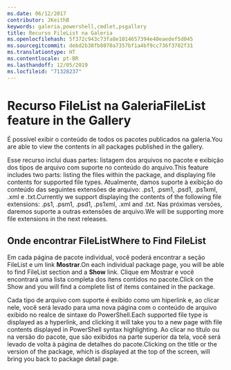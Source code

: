 ```yaml
---
ms.date: 06/12/2017
contributor: JKeithB
keywords: galeria,powershell,cmdlet,psgallery
title: Recurso FileList na Galeria
ms.openlocfilehash: 5f372c943c73fa8e1014657394e40eaedef5d045
ms.sourcegitcommit: debd2b38fb8070a7357bf1a4bf9cc736f3702f31
ms.translationtype: HT
ms.contentlocale: pt-BR
ms.lasthandoff: 12/05/2019
ms.locfileid: "71328237"
---
```

# <a name="filelist-feature-in-the-gallery"></a><span data-ttu-id="eaa3d-103">Recurso FileList na Galeria</span><span class="sxs-lookup"><span data-stu-id="eaa3d-103">FileList feature in the Gallery</span></span>

<span data-ttu-id="eaa3d-104">É possível exibir o conteúdo de todos os pacotes publicados na galeria.</span><span class="sxs-lookup"><span data-stu-id="eaa3d-104">You are able to view the contents in all packages published in the gallery.</span></span>

<span data-ttu-id="eaa3d-105">Esse recurso inclui duas partes: listagem dos arquivos no pacote e exibição dos tipos de arquivo com suporte no conteúdo do arquivo.</span><span class="sxs-lookup"><span data-stu-id="eaa3d-105">This feature includes two parts: listing the files within the package, and displaying file contents for supported file types.</span></span> <span data-ttu-id="eaa3d-106">Atualmente, damos suporte à exibição do conteúdo das seguintes extensões de arquivo: .ps1, .psm1, .psd1, .ps1xml, .xml e .txt.</span><span class="sxs-lookup"><span data-stu-id="eaa3d-106">Currently we support displaying the contents of the following file extensions: .ps1, .psm1, .psd1, .ps1xml, .xml and .txt.</span></span> <span data-ttu-id="eaa3d-107">Nas próximas versões, daremos suporte a outras extensões de arquivo.</span><span class="sxs-lookup"><span data-stu-id="eaa3d-107">We will be supporting more file extensions in the next releases.</span></span>

## <a name="where-to-find-filelist"></a><span data-ttu-id="eaa3d-108">Onde encontrar FileList</span><span class="sxs-lookup"><span data-stu-id="eaa3d-108">Where to Find FileList</span></span>

<span data-ttu-id="eaa3d-109">Em cada página de pacote individual, você poderá encontrar a seção FileList e um link **Mostrar**.</span><span class="sxs-lookup"><span data-stu-id="eaa3d-109">On each individual package page, you will be able to find FileList section and a **Show** link.</span></span> <span data-ttu-id="eaa3d-110">Clique em Mostrar e você encontrará uma lista completa dos itens contidos no pacote.</span><span class="sxs-lookup"><span data-stu-id="eaa3d-110">Click on the Show and you will find a complete list of items contained in the package.</span></span>

<span data-ttu-id="eaa3d-111">Cada tipo de arquivo com suporte é exibido como um hiperlink e, ao clicar nele, você será levado para uma nova página com o conteúdo de arquivo exibido no realce de sintaxe do PowerShell.</span><span class="sxs-lookup"><span data-stu-id="eaa3d-111">Each supported file type is displayed as a hyperlink, and clicking it will take you to a new page with file contents displayed in PowerShell syntax highlighting.</span></span> <span data-ttu-id="eaa3d-112">Ao clicar no título ou na versão do pacote, que são exibidos na parte superior da tela, você será levado de volta à página de detalhes do pacote.</span><span class="sxs-lookup"><span data-stu-id="eaa3d-112">Clicking on the title or the version of the package, which is displayed at the top of the screen, will bring you back to package detail page.</span></span>
